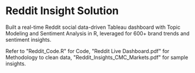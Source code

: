 # Reddit Insight Solution

Built a real-time Reddit social data-driven Tableau dashboard with Topic Modeling and Sentiment Analysis in R, leveraged for 600+ brand trends and sentiment insights.

Refer to "Reddit_Code.R" for Code, "Reddit Live Dashboard.pdf" for Methodology to clean data, "Reddit_Insights_CMC_Markets.pdf" for sample insights.
